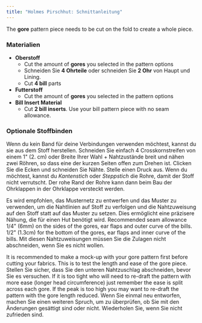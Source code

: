 ```yaml
---
title: "Holmes Pirschhut: Schnittanleitung"
---
```


The **gore** pattern piece needs to be cut on the fold to create a whole piece.

### Materialien

- **Oberstoff**
  - Cut the amount of **gores** you selected in the pattern options
  - Schneiden Sie **4 Ohrteile** oder schneiden Sie **2 Ohr** von Haupt und Lining.
  - Cut **4 bill** parts
- **Futterstoff**
  - Cut the amount of **gores** you selected in the pattern options
- **Bill Insert Material**
  - Cut **2 bill inserts**. Use your bill pattern piece with no seam allowance.

### Optionale Stoffbinden

Wenn du kein Band für deine Verbindungen verwenden möchtest, kannst du sie aus dem Stoff herstellen. Schneiden Sie einfach 4 Crosskornstreifen von einem 1" (2. cm) oder Breite Ihrer Wahl + Nahtzustände breit und nähen zwei Röhren, so dass eine der kurzen Seiten offen zum Drehen ist. Clicken Sie die Ecken und schneiden Sie Nähte. Stelle einen Druck aus. Wenn du möchtest, kannst du _Kantenstich_ oder _Steppstich_ die Rohre, damit der Stoff nicht verrutscht. Der rohe Rand der Rohre kann dann beim Bau der Ohrklappen in der Ohrklappe versteckt werden.

<Note>

Es wird empfohlen, das Musternetz zu entwerfen und das Muster zu verwenden, um die Nahtlinien auf Stoff zu verfolgen und die Nahtzuweisung auf den Stoff statt auf das Muster zu setzen. Dies ermöglicht eine präzisere Nähung, die für einen Hut benötigt wird. Recommended seam allowance 1/4" (6mm) on the sides of the gores, ear flaps and outer curve of the bills. 1/2" (1.3cm) for the bottom of the gores, ear flaps and inner curve of the bills. Mit diesen Nahtzuweisungen müssen Sie die Zulagen nicht abschneiden, wenn Sie es nicht wollen.

</Note>
<Warning>

It is recommended to make a mock-up with your gore pattern first before cutting your fabrics. This is to test the length and ease of the gore piece. Stellen Sie sicher, dass Sie den unteren Nahtzuschlag abschneiden, bevor Sie es versuchen. If it is too tight who will need to re-draft the pattern with more ease (longer head circumference) just remember the ease is split across each gore. If the peak is too high you may want to re-draft the pattern with the gore length reduced. Wenn Sie einmal neu entworfen, machen Sie einen weiteren Spruch, um zu überprüfen, ob Sie mit den Änderungen gesättigt sind oder nicht. Wiederholen Sie, wenn Sie nicht zufrieden sind.

</Warning>
